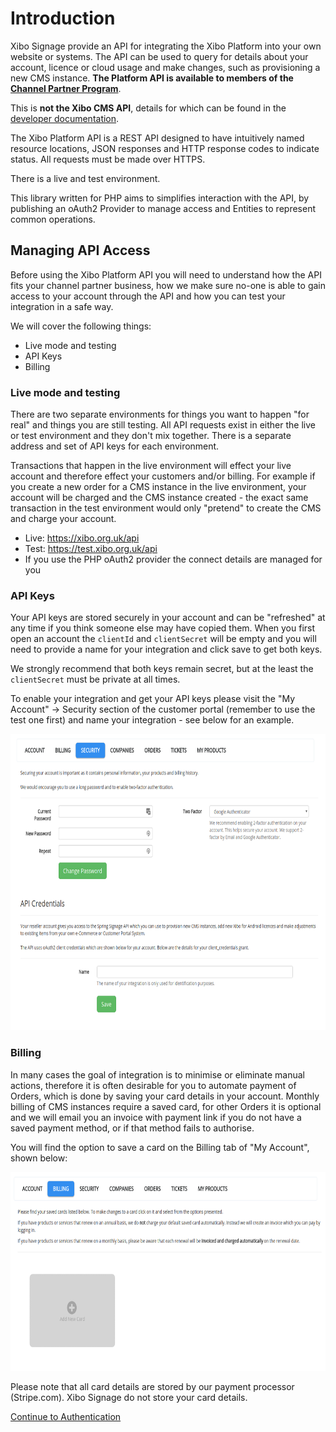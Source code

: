 # Introduction

Xibo Signage provide an API for integrating the Xibo Platform into your own website or systems. The API can be used to query for details about your account, licence or cloud usage and make changes, such as provisioning a new CMS instance. **The Platform API is available to members of the [Channel Partner Program](https://xibo.org.uk/become-a-partner)**.

This is **not the Xibo CMS API**, details for which can be found in the [developer documentation](https://xibo.org.uk/docs/developer/integrating-with-xibo).

The Xibo Platform API is a REST API designed to have intuitively named resource locations, JSON responses and HTTP response codes to indicate status. All requests must be made over HTTPS.

There is a live and test environment.

This library written for PHP aims to simplifies interaction with the API, by publishing an oAuth2 Provider to manage access and Entities to represent common operations.



## Managing API Access
Before using the Xibo Platform API you will need to understand how the API fits your channel partner business, how we make sure no-one is able to gain access to your account through the API and how you can test your integration in a safe way.

We will cover the following things:

- Live mode and testing
- API Keys
- Billing



### Live mode and testing

There are two separate environments for things you want to happen "for real" and things you are still testing. All API requests exist in either the live or test environment and they don't mix together. There is a separate address and set of API keys for each environment.

Transactions that happen in the live environment will effect your live account and therefore effect your customers and/or billing. For example if you create a new order for a CMS instance in the live environment, your account will be charged and the CMS instance created - the exact same transaction in the test environment would only "pretend" to create the CMS and charge your account.

 - Live: https://xibo.org.uk/api
 - Test: https://test.xibo.org.uk/api
 - If you use the PHP oAuth2 provider the connect details are managed for you



### API Keys

Your API keys are stored securely in your account and can be "refreshed" at any time if you think someone else may have copied them. When you first open an account the `clientId` and `clientSecret` will be empty and you will need to provide a name for your integration and click save to get both keys.

We strongly recommend that both keys remain secret, but at the least the `clientSecret` must be private at all times.

To enable your integration and get your API keys please visit the "My Account" -> Security section of the customer portal (remember to use the test one first) and name your integration - see below for an example.

<img src="img/f4a306dc74e8c9eba9162628612a9265efdf32f0.png" width="689" height="474">

### Billing
In many cases the goal of integration is to minimise or eliminate manual actions, therefore it is often desirable for you to automate payment of Orders, which is done by saving your card details in your account. Monthly billing of CMS instances require a saved card, for other Orders it is optional and we will email you an invoice with payment link if you do not have a saved payment method, or if that method fails to authorise.

You will find the option to save a card on the Billing tab of "My Account", shown below:

<img src="img/6a29cc59a9ada1fa9bf583a9390932b70b3d1ca7.png" width="690" height="318">

Please note that all card details are stored by our payment processor (Stripe.com). Xibo Signage do not store your card details.



[Continue to Authentication](docs/authentication.md)

